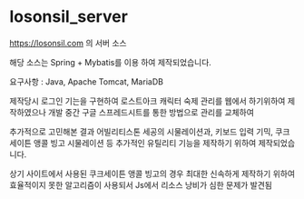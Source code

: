 # losonsil_server

https://losonsil.com 의 서버 소스

해당 소스는 Spring + Mybatis를 이용 하여 제작되었습니다.

요구사항 : Java, Apache Tomcat, MariaDB

제작당시 로그인 기는을 구현하여 로스트아크 캐릭터 숙제 관리를 웹에서 하기위하여 제작하였으나 개발 중간 구글 스프레드시트를 통한 방법으로 관리를 교체하여

추가적으로 고민해본 결과 어빌리티스톤 세공의 시물레이션과, 키보드 입력 기믹, 쿠크세이튼 앵콜 빙고 시물레이션 등 추가적인 유틸리티 기능을 제작하기 위하여 제작되었습니다.

상기 사이트에서 사용된 쿠크세이튼 앵콜 빙고의 경우 최대한 신속하게 제작하기 위하여 효율적이지 못한 알고리즘이 사용되서 Js에서 리소스 낭비가 심한 문제가 발견됨
